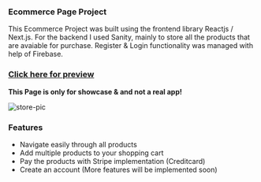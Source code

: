 ### Ecommerce Page Project
This Ecommerce Project was built using the frontend library Reactjs / Next.js. 
For the backend I used Sanity, mainly to store all the products that are avaiable for purchase.
Register & Login functionality was managed with help of Firebase.

### [Click here for preview](https://ecommerceheadphones.vercel.app/)

**This Page is only for showcase & and not a real app!**

![store-pic](https://i.imgur.com/1Tf3MO9.jpg)

### Features

- Navigate easily through all products
- Add multiple products to your shopping cart
- Pay the products with Stripe implementation (Creditcard)
- Create an account (More features will be implemented soon)
